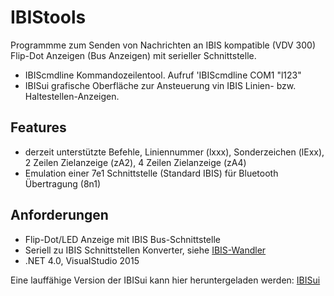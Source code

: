 # IBIStools

Programmme zum Senden von Nachrichten an IBIS kompatible (VDV 300) Flip-Dot Anzeigen (Bus Anzeigen) mit serieller Schnittstelle.

* IBIScmdline Kommandozeilentool. Aufruf 'IBIScmdline COM1 "l123"
* IBISui grafische Oberfläche zur Ansteuerung vin IBIS Linien- bzw. Haltestellen-Anzeigen.

## Features

* derzeit unterstützte Befehle, Liniennummer (lxxx),  Sonderzeichen (lExx), 2 Zeilen Zielanzeige (zA2), 4 Zeilen Zielanzeige (zA4) 
* Emulation einer 7e1 Schnittstelle (Standard IBIS) für Bluetooth Übertragung (8n1)

## Anforderungen

* Flip-Dot/LED Anzeige mit IBIS Bus-Schnittstelle
* Seriell zu IBIS Schnittstellen Konverter, siehe [IBIS-Wandler](https://github.com/robotfreak/IBIScmdline/tree/master/IBIS-Wandler)
* .NET 4.0, VisualStudio 2015

Eine lauffähige Version der IBISui kann hier heruntergeladen werden:
[IBISui](http://www.robotfreal.de/IBISui/publish.htm)
